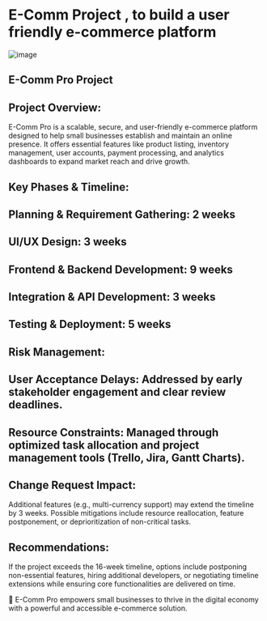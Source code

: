 # E-Comm Project , to build a user friendly e-commerce platform


![image](https://github.com/user-attachments/assets/3476030f-da53-423d-82fe-2e4dff545d79)

## E-Comm Pro Project

## Project Overview:
E-Comm Pro is a scalable, secure, and user-friendly e-commerce platform designed to help small businesses establish and maintain an online presence. It offers essential features like product listing, inventory management, user accounts, payment processing, and analytics dashboards to expand market reach and drive growth.

## Key Phases & Timeline:

## Planning & Requirement Gathering: 2 weeks
## UI/UX Design: 3 weeks
## Frontend & Backend Development: 9 weeks
## Integration & API Development: 3 weeks
## Testing & Deployment: 5 weeks
## Risk Management:

## User Acceptance Delays: Addressed by early stakeholder engagement and clear review deadlines.
## Resource Constraints: Managed through optimized task allocation and project management tools (Trello, Jira, Gantt Charts).
## Change Request Impact:
Additional features (e.g., multi-currency support) may extend the timeline by 3 weeks. Possible mitigations include resource reallocation, feature postponement, or deprioritization of non-critical tasks.

## Recommendations:
If the project exceeds the 16-week timeline, options include postponing non-essential features, hiring additional developers, or negotiating timeline extensions while ensuring core functionalities are delivered on time.

🚀 E-Comm Pro empowers small businesses to thrive in the digital economy with a powerful and accessible e-commerce solution.















